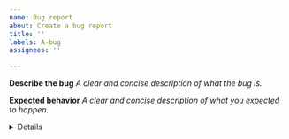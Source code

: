 ```yaml
---
name: Bug report
about: Create a bug report
title: ''
labels: A-bug
assignees: ''

---
```


**Describe the bug**
_A clear and concise description of what the bug is._


**Expected behavior**
_A clear and concise description of what you expected to happen._

<details>
  <summary>Details</summary>

**Bug reporter**
_[Tech Support, End user, Esri staff, self/team]_

**To Reproduce**
Steps to reproduce the behavior:
1. Go to '...'
2. Click on '....'
3. Scroll down to '....'
4. See error

**Environment**
 - OS: [Windows, macOS]
 - Adobe Apps: [Illustrator 2021, Photoshop 2021]
 - M4A Version [2.2, 3.0]
 - ArcGIS Pro: [2.7 Final, 2.8 build ####]
 - ArcGIS organization: [Online 8.4 prd, 9.1 devext, Enterprise 10.9 build ###]
 - ArcGIS info (if applicable/useful): Org URL, test account, user type, test data (URL or attach file)

**Screenshots**
_If applicable, add screenshots to help explain your problem._


**Additional context**
_Add any other context about the problem here._
</details> 
